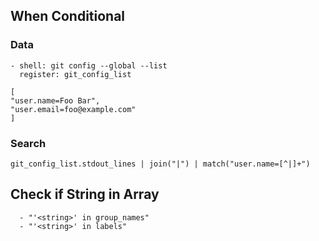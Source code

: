 ## When Conditional

### Data
    - shell: git config --global --list
      register: git_config_list  
      
    [
    "user.name=Foo Bar",
    "user.email=foo@example.com"
    ]

### Search

    git_config_list.stdout_lines | join("|") | match("user.name=[^|]+")

    
## Check if String in Array
```
  - "'<string>' in group_names"
  - "'<string>' in labels"
```  